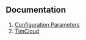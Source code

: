 ## Documentation

1. [Configuration Parameters](https://github.com/JimChenWYU/TimSDK/tree/master/docs/config.md)
2. [TimCloud](https://github.com/JimChenWYU/TimSDK/tree/master/docs/tim-cloud.md)